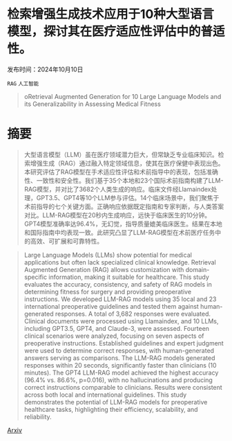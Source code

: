 # 检索增强生成技术应用于10种大型语言模型，探讨其在医疗适应性评估中的普适性。

发布时间：2024年10月10日

`RAG` `人工智能`

> oRetrieval Augmented Generation for 10 Large Language Models and its Generalizability in Assessing Medical Fitness

# 摘要

> 大型语言模型（LLM）虽在医疗领域潜力巨大，但常缺乏专业临床知识。检索增强生成（RAG）通过融入特定领域信息，使其在医疗保健中表现出色。本研究评估了RAG模型在手术适应性评估和术前指导中的表现，包括准确性、一致性和安全性。我们基于35个本地和23个国际术前指南构建了LLM-RAG模型，并对比了3682个人类生成的响应。临床文件经Llamaindex处理，GPT3.5、GPT4等10个LLM参与评估。14个临床场景中，我们聚焦于术前指导的七个关键方面。正确响应依据既定指南和专家判断，与人类答案对比。LLM-RAG模型在20秒内生成响应，远快于临床医生的10分钟。GPT4模型准确率达96.4%，无幻觉，指导质量媲美临床医生。结果在本地和国际指南中均表现一致。此研究凸显了LLM-RAG模型在术前医疗任务中的高效、可扩展和可靠特性。

> Large Language Models (LLMs) show potential for medical applications but often lack specialized clinical knowledge. Retrieval Augmented Generation (RAG) allows customization with domain-specific information, making it suitable for healthcare. This study evaluates the accuracy, consistency, and safety of RAG models in determining fitness for surgery and providing preoperative instructions. We developed LLM-RAG models using 35 local and 23 international preoperative guidelines and tested them against human-generated responses. A total of 3,682 responses were evaluated. Clinical documents were processed using Llamaindex, and 10 LLMs, including GPT3.5, GPT4, and Claude-3, were assessed. Fourteen clinical scenarios were analyzed, focusing on seven aspects of preoperative instructions. Established guidelines and expert judgment were used to determine correct responses, with human-generated answers serving as comparisons. The LLM-RAG models generated responses within 20 seconds, significantly faster than clinicians (10 minutes). The GPT4 LLM-RAG model achieved the highest accuracy (96.4% vs. 86.6%, p=0.016), with no hallucinations and producing correct instructions comparable to clinicians. Results were consistent across both local and international guidelines. This study demonstrates the potential of LLM-RAG models for preoperative healthcare tasks, highlighting their efficiency, scalability, and reliability.

[Arxiv](https://arxiv.org/abs/2410.08431)